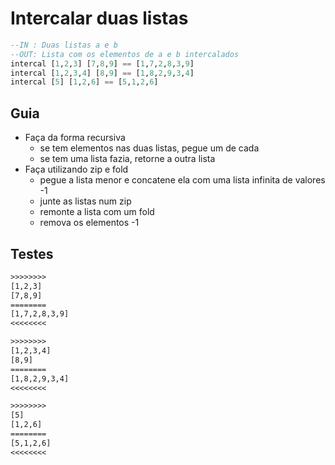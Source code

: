 # Intercalar duas listas

```hs
--IN : Duas listas a e b
--OUT: Lista com os elementos de a e b intercalados
intercal [1,2,3] [7,8,9] == [1,7,2,8,3,9]
intercal [1,2,3,4] [8,9] == [1,8,2,9,3,4]
intercal [5] [1,2,6] == [5,1,2,6]
```

## Guia

- Faça da forma recursiva
  - se tem elementos nas duas listas, pegue um de cada
  - se tem uma lista fazia, retorne a outra lista
- Faça utilizando zip e fold
  - pegue a lista menor e concatene ela com uma lista infinita de valores -1
  - junte as listas num zip
  - remonte a lista com um fold
  - remova os elementos -1

## Testes

```txt
>>>>>>>>
[1,2,3]
[7,8,9]
========
[1,7,2,8,3,9]
<<<<<<<<

>>>>>>>>
[1,2,3,4]
[8,9]
========
[1,8,2,9,3,4]
<<<<<<<<

>>>>>>>>
[5]
[1,2,6]
========
[5,1,2,6]
<<<<<<<<

```
